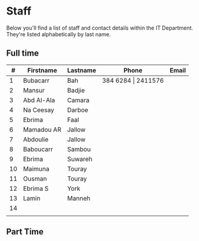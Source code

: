 # Staff

Below you'll find a list of staff and contact details within the IT Department. They're listed alphabetically by last name.

## Full time

| #    | Firstname  | Lastname | Phone               | Email |
| ---- | ---------- | -------- | ------------------- | ----- |
| 1    | Bubacarr   | Bah      | 384 6284 \| 2411576 |       |
| 2    | Mansur     | Badjie   |                     |       |
| 3    | Abd Al-Ala | Camara   |                     |       |
| 4    | Na Ceesay  | Darboe   |                     |       |
| 5    | Ebrima     | Faal     |                     |       |
| 6    | Mamadou AR | Jallow   |                     |       |
| 7    | Abdoulie   | Jallow   |                     |       |
| 8    | Baboucarr  | Sambou   |                     |       |
| 9    | Ebrima     | Suwareh  |                     |       |
| 10   | Maimuna    | Touray   |                     |       |
| 11   | Ousman     | Touray   |                     |       |
| 12   | Ebrima S   | York     |                     |       |
| 13   | Lamin      | Manneh   |                     |       |
| 14   |            |          |                     |       |
|      |            |          |                     |       |

## Part Time
